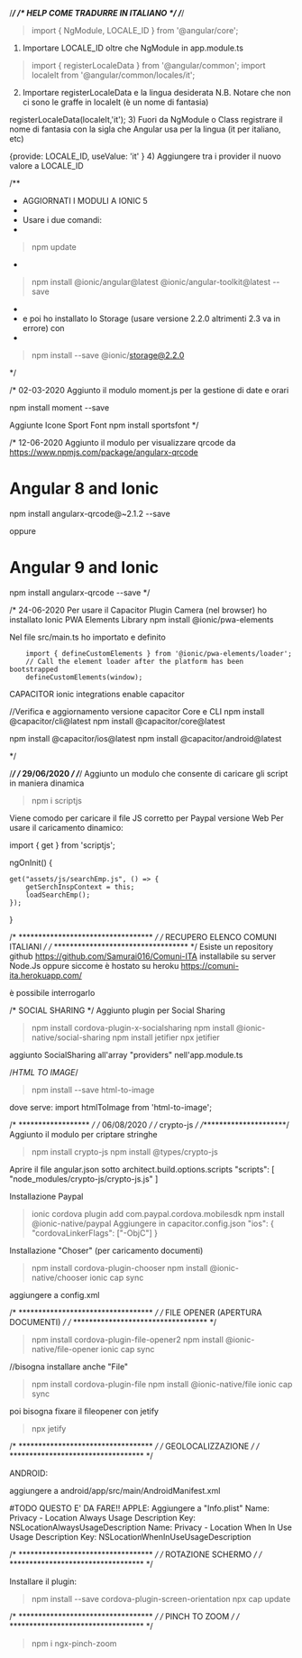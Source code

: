 
/***********************************/
/*  HELP COME TRADURRE IN ITALIANO  */
/***********************************/  
 > import { NgModule, LOCALE_ID } from '@angular/core';
 1) Importare LOCALE_ID oltre che NgModule in app.module.ts
  
 > import { registerLocaleData } from '@angular/common';
 > import localeIt from '@angular/common/locales/it';
 2) Importare registerLocaleData e la lingua desiderata
 N.B. Notare che non ci sono le graffe in localeIt (è un nome di fantasia)
  
 registerLocaleData(localeIt,'it');
 3) Fuori da NgModule o Class registrare il nome di fantasia
 con la sigla che Angular usa per la lingua (it per italiano, etc)
  
 {provide: LOCALE_ID, useValue: 'it' }
 4) Aggiungere tra i provider il nuovo valore a LOCALE_ID
 

/**
 * AGGIORNATI I MODULI A IONIC 5
 * 
 * Usare i due comandi:
 * 
 > npm update
 * 
 > npm install @ionic/angular@latest @ionic/angular-toolkit@latest --save
 * 
 * e poi ho installato lo Storage (usare versione 2.2.0 altrimenti 2.3 va in errore) con
 * 
 > npm install --save @ionic/storage@2.2.0

 */

 /*
 02-03-2020
 Aggiunto il modulo moment.js per la gestione di date e orari
 
 npm install moment --save

 Aggiunte Icone Sport Font
npm install sportsfont
 */

 /*
 12-06-2020
 Aggiunto il modulo per visualizzare qrcode da https://www.npmjs.com/package/angularx-qrcode
 # Angular 8 and Ionic
npm install angularx-qrcode@~2.1.2 --save

oppure 

# Angular 9 and Ionic
npm install angularx-qrcode --save
 */

 /* 24-06-2020
 Per usare il Capacitor Plugin Camera (nel browser) ho installato Ionic PWA Elements Library
 npm install @ionic/pwa-elements

 Nel file src/main.ts ho importato e definito

        import { defineCustomElements } from '@ionic/pwa-elements/loader';
        // Call the element loader after the platform has been bootstrapped
        defineCustomElements(window);


CAPACITOR
ionic integrations enable capacitor

//Verifica e aggiornamento versione capacitor Core e CLI
npm install @capacitor/cli@latest
npm install @capacitor/core@latest

npm install @capacitor/ios@latest
npm install @capacitor/android@latest

        
 */

/***************/
/* 29/06/2020  */
/***************/ 
Aggiunto un modulo che consente di caricare gli script in maniera dinamica
> npm i scriptjs

Viene comodo per caricare il file JS corretto per Paypal versione Web
Per usare il caricamento dinamico:

import { get } from 'scriptjs';

ngOnInit() {

    get("assets/js/searchEmp.js", () => {
        getSerchInspContext = this;
        loadSearchEmp();
    });
}

/* ********************************** */
/* RECUPERO ELENCO COMUNI ITALIANI    */
/* ********************************** */
Esiste un repository github
https://github.com/Samurai016/Comuni-ITA
installabile su server Node.Js oppure siccome è hostato su heroku
https://comuni-ita.herokuapp.com/

è possibile interrogarlo

/* SOCIAL SHARING */
Aggiunto plugin per Social Sharing

> npm install cordova-plugin-x-socialsharing
> npm install @ionic-native/social-sharing
> npm install jetifier
> npx jetifier


aggiunto SocialSharing all'array "providers" nell'app.module.ts

/*HTML TO IMAGE*/
>npm install --save html-to-image

dove serve:
import htmlToImage from 'html-to-image';

/* ****************** */
/*      06/08/2020    */
/*       crypto-js    */
/**********************/ 
Aggiunto il modulo per criptare stringhe
> npm install crypto-js
> npm install @types/crypto-js

Aprire il file angular.json
sotto architect.build.options.scripts
"scripts": [
              "node_modules/crypto-js/crypto-js.js"
            ]


Installazione Paypal
> ionic cordova plugin add com.paypal.cordova.mobilesdk
> npm install @ionic-native/paypal
Aggiungere in capacitor.config.json
"ios": {
  "cordovaLinkerFlags": ["-ObjC"]
}


Installazione "Choser" (per caricamento documenti)
>npm install cordova-plugin-chooser
>npm install @ionic-native/chooser
>ionic cap sync

aggiungere a config.xml
<platform name="android">
 <edit-config
   file="app/src/main/AndroidManifest.xml"
   mode="merge"
   target="/manifest/application">
   <application android:largeHeap="true" />
 </edit-config>
</platform>



/* ********************************** */
/* FILE OPENER (APERTURA DOCUMENTI)   */
/* ********************************** */

>npm install cordova-plugin-file-opener2
>npm install @ionic-native/file-opener
>ionic cap sync

//bisogna installare anche "File"
>npm install cordova-plugin-file
>npm install @ionic-native/file
>ionic cap sync

poi bisogna fixare il fileopener con jetify
>npx jetify


/* ********************************** */
/* GEOLOCALIZZAZIONE                  */
/* ********************************** */

ANDROID:

aggiungere a android/app/src/main/AndroidManifest.xml
<!-- Geolocation API -->
<uses-permission android:name="android.permission.ACCESS_COARSE_LOCATION" />
<uses-permission android:name="android.permission.ACCESS_FINE_LOCATION" />
<uses-feature android:name="android.hardware.location.gps" />


#TODO QUESTO E' DA FARE!!
APPLE:
Aggiungere a "Info.plist"
Name: Privacy - Location Always Usage Description Key: NSLocationAlwaysUsageDescription
Name: Privacy - Location When In Use Usage Description Key: NSLocationWhenInUseUsageDescription


/* ********************************** */
/* ROTAZIONE SCHERMO                  */
/* ********************************** */

Installare il plugin:

>npm install --save cordova-plugin-screen-orientation
>npx cap update


/* ********************************** */
/* PINCH TO ZOOM                      */
/* ********************************** */
>npm i ngx-pinch-zoom

